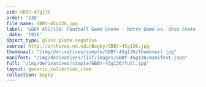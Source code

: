 ```yaml
---
pid: GBBY-45g136
order: '136'
file_name: GBBY-45g136.jpg
label: 'GBBY 45G/136: Football Game Scene - Notre Dame vs. Ohio State - 1936'
_date: '1936'
object_type: glass plate negative
source: http://archives.nd.edu/Bagby/GBBY-45g136.jpg
thumbnail: "/img/derivatives/simple/GBBY-45g136/thumbnail.jpg"
manifest: "/img/derivatives/iiif/images/GBBY-45g136/manifest.json"
full: "/img/derivatives/simple/GBBY-45g136/full.jpg"
layout: generic_collection_item
collection: bagby
---
```


